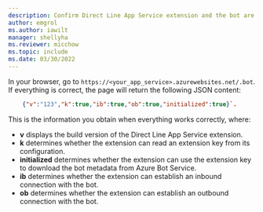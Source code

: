 ```yaml
---
description: Confirm Direct Line App Service extension and the bot are configured
author: emgrol
ms.author: iawilt
manager: shellyha
ms.reviewer: micchow
ms.topic: include
ms.date: 03/30/2022
---
```


In your browser, go to `https://<your_app_service>.azurewebsites.net/.bot`. If everything is correct, the page will return the following JSON content:

```json
    {"v":"123","k":true,"ib":true,"ob":true,"initialized":true}`.
```

This is the information you obtain when everything works correctly, where:

- **v** displays the build version of the Direct Line App Service extension.
- **k** determines whether the extension can read an extension key from its configuration.
- **initialized** determines whether the extension can use the extension key to download the bot metadata from Azure Bot Service.
- **ib** determines whether the extension can establish an inbound connection with the bot.
- **ob** determines whether the extension can establish an outbound connection with the bot.
